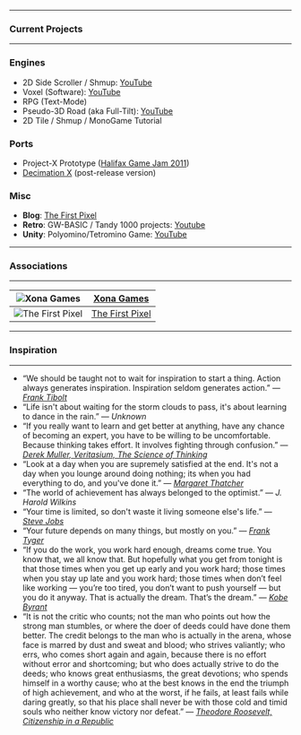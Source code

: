 ___
### Current Projects
___

### Engines
  - 2D Side Scroller / Shmup: [YouTube](https://www.youtube.com/playlist?list=PLjnbT4UISq0Y_7IAN_zUzxgZnfhXxo_0Q)
  - Voxel (Software): [YouTube](https://www.youtube.com/playlist?list=PLjnbT4UISq0bQF1g85tE9jTrKfEtdRYlY)
  - RPG (Text-Mode)
  - Pseudo-3D Road (aka Full-Tilt): [YouTube](https://www.youtube.com/playlist?list=PLjnbT4UISq0bnfd1RC3M4PgTgkmhlkikV)
  - 2D Tile / Shmup / MonoGame Tutorial

### Ports
  - Project-X Prototype ([Halifax Game Jam 2011](http://xona.com/2011/06/27.html))
  - [Decimation X](http://xona.com/games/decimationx/) (post-release version)

### Misc
  - **Blog**: [The First Pixel](http://thefirstpixel.com/)
  - **Retro**: GW-BASIC / Tandy 1000 projects: [Youtube](https://www.youtube.com/playlist?list=PLjnbT4UISq0bMjb81xFBIWOLhBKFCVkuB)
  - **Unity**: Polyomino/Tetromino Game: [YouTube](https://www.youtube.com/playlist?list=PLjnbT4UISq0aiCTUj4movS4tsn5QkuPSD)

___
### Associations
___

| ![Xona Games](http://thefirstpixel.com/wp-content/uploads/2022/01/xona_logo-64x64-1.png "Xona Games") | [Xona Games](http://xona.com/) | 
| --- | --- |
| ![The First Pixel](http://thefirstpixel.com/wp-content/uploads/2020/12/the_first_pixel_logo_64x64_black.png "The First Pixel") | [The First Pixel](http://thefirstpixel.com/) |

___
### Inspiration
___

- “We should be taught not to wait for inspiration to start a thing. Action always generates inspiration. Inspiration seldom generates action.” — [_Frank Tibolt_](https://www.goodreads.com/author/show/2085007.Frank_Tibolt)
- “Life isn't about waiting for the storm clouds to pass, it's about learning to dance in the rain.” — _Unknown_
- “If you really want to learn and get better at anything, have any chance of becoming an expert, you have to be willing to be uncomfortable. Because thinking takes effort. It involves fighting through confusion.” — [_Derek Muller, Veritasium, The Science of Thinking_](https://www.youtube.com/watch?v=UBVV8pch1dM&t=694s)
- “Look at a day when you are supremely satisfied at the end. It's not a day when you lounge around doing nothing; its when you had everything to do, and you've done it.” — [_Margaret Thatcher_](https://en.wikipedia.org/wiki/Margaret_Thatcher)
- “The world of achievement has always belonged to the optimist.” — _J. Harold Wilkins_
- “Your time is limited, so don't waste it living someone else's life.” — [_Steve Jobs_](https://www.youtube.com/results?search_query=steve+jobs+commencement+speech)
- “Your future depends on many things, but mostly on you.” — [_Frank Tyger_](https://www.franktyger.info/frank-tyger-in-his-own-words.htm)
- “If you do the work, you work hard enough, dreams come true. You know that, we all know that. But hopefully what you get from tonight is that those times when you get up early and you work hard; those times when you stay up late and you work hard; those times when don’t feel like working — you’re too tired, you don’t want to push yourself — but you do it anyway. That is actually the dream. That’s the dream.” — [_Kobe Byrant_](https://www.youtube.com/watch?v=k2Qpl1Q3OkA&t=4m50s)
- “It is not the critic who counts; not the man who points out how the strong man stumbles, or where the doer of deeds could have done them better. The credit belongs to the man who is actually in the arena, whose face is marred by dust and sweat and blood; who strives valiantly; who errs, who comes short again and again, because there is no effort without error and shortcoming; but who does actually strive to do the deeds; who knows great enthusiasms, the great devotions; who spends himself in a worthy cause; who at the best knows in the end the triumph of high achievement, and who at the worst, if he fails, at least fails while daring greatly, so that his place shall never be with those cold and timid souls who neither know victory nor defeat.” — [_Theodore Roosevelt, Citizenship in a Republic_](https://en.wikipedia.org/wiki/Citizenship_in_a_Republic)
